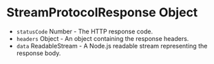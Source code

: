 # StreamProtocolResponse Object

* `statusCode` Number - The HTTP response code.
* `headers` Object - An object containing the response headers.
* `data` ReadableStream - A Node.js readable stream representing the response body.
